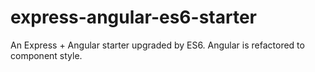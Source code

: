 # express-angular-es6-starter

An Express + Angular starter upgraded by ES6. Angular is refactored to component style.
